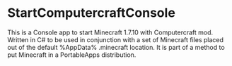 # StartComputercraftConsole
This is a Console app to start Minecraft 1.7.10 with Computercraft mod.
Written in C# to be used in conjunction with a set of Minecraft files placed out of the default %AppData% .minecraft location.
It is part of a method to put Minecraft in a PortableApps distribution.
